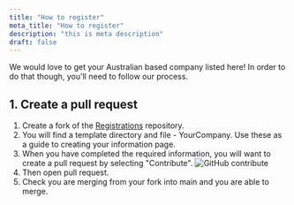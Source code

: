 ```yaml
---
title: "How to register"
meta_title: "How to register"
description: "this is meta description"
draft: false
---
```


We would love to get your Australian based company listed here! In order to do that though, you'll need to follow our process.

## 1. Create a pull request
1. Create a fork of the [Registrations](https://github.com/CyberAnode/Registrations) repository.
2. You will find a template directory and file - YourCompany. Use these as a guide to creating your information page.
3. When you have completed the required information, you will want to create a pull request by selecting "Contribute". 
   ![GitHub contribute](/images/github-contribute.png)
4. Then open pull request.
5. Check you are merging from your fork into main and you are able to merge.